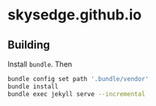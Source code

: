 skysedge.github.io
==================

Building
--------

Install `bundle`. Then

```sh
bundle config set path '.bundle/vendor'
bundle install
bundle exec jekyll serve --incremental
```

